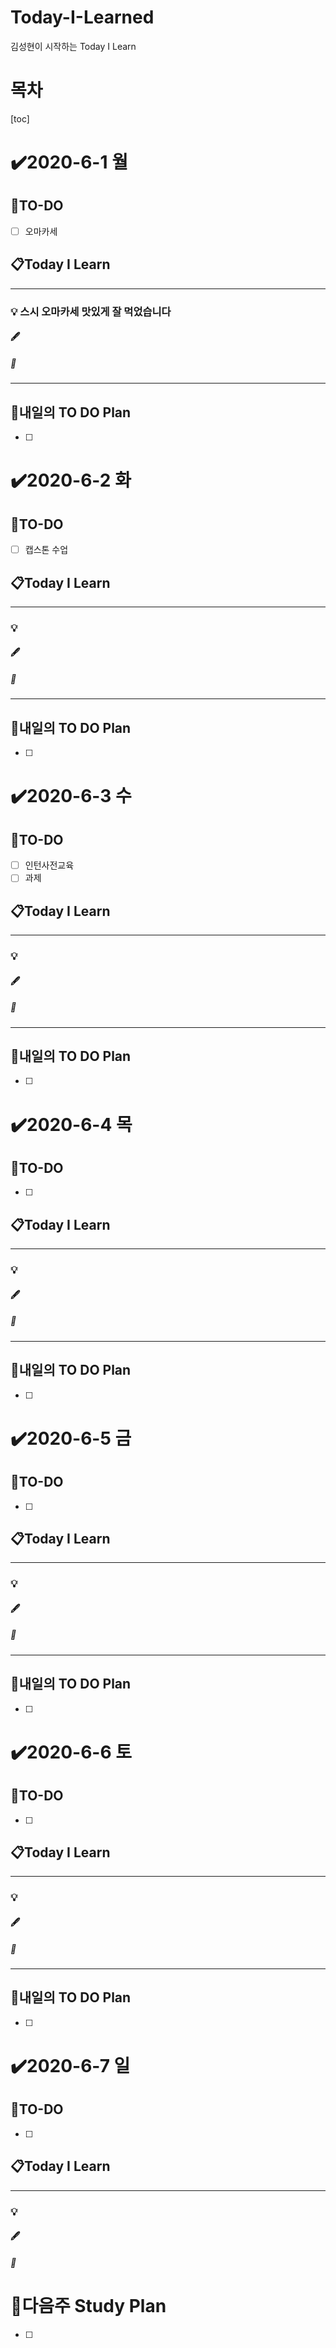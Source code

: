 # Today-I-Learned

김성현이 시작하는 Today I Learn

# 목차

[toc]	

# :heavy_check_mark:2020-6-1 월

## 📝TO-DO

- [ ] 오마카세 

## 📋Today I Learn

-----------

### 💡 스시 오마카세 맛있게 잘 먹었습니다

#### :fountain_pen: 

##### :ticket:

----------

## 🔎내일의 TO DO Plan

- [ ] 



# :heavy_check_mark:2020-6-2 화

## 📝TO-DO

- [ ] 캡스톤 수업

## 📋Today I Learn

-----------

### 💡

#### :fountain_pen: 

##### :ticket:

----------

## 🔎내일의 TO DO Plan

- [ ] 



# :heavy_check_mark:2020-6-3 수

## 📝TO-DO

- [ ] 인턴사전교육
- [ ] 과제

## 📋Today I Learn

-----------

### 💡

#### :fountain_pen: 

##### :ticket:

----------

## 🔎내일의 TO DO Plan

- [ ] 



# :heavy_check_mark:2020-6-4 목

## 📝TO-DO

- [ ] 

## 📋Today I Learn

-----------

### 💡

#### :fountain_pen: 

##### :ticket:

----------

## 🔎내일의 TO DO Plan

- [ ] 



# :heavy_check_mark:2020-6-5 금

## 📝TO-DO

- [ ] 

## 📋Today I Learn

-----------

### 💡

#### :fountain_pen: 

##### :ticket:

----------

## 🔎내일의 TO DO Plan

- [ ] 



# :heavy_check_mark:2020-6-6 토

## 📝TO-DO

- [ ] 

## 📋Today I Learn

-----------

### 💡

#### :fountain_pen: 

##### :ticket:

----------

## 🔎내일의 TO DO Plan

- [ ] 

# :heavy_check_mark:2020-6-7 일

## 📝TO-DO

- [ ] 

## 📋Today I Learn

-----------

### 💡

#### :fountain_pen: 

##### :ticket:







# 🌈다음주 Study Plan

- [ ] 